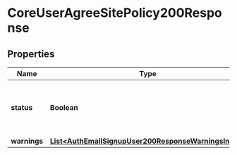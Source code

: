 

# CoreUserAgreeSitePolicy200Response


## Properties

| Name | Type | Description | Notes |
|------------ | ------------- | ------------- | -------------|
|**status** | **Boolean** | Status: true only if we set the policyagreed to 1 for the user |  |
|**warnings** | [**List&lt;AuthEmailSignupUser200ResponseWarningsInner&gt;**](AuthEmailSignupUser200ResponseWarningsInner.md) |  |  [optional] |



